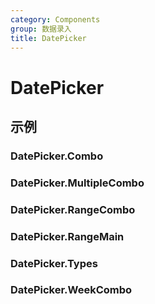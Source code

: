 ```yaml
---
category: Components
group: 数据录入
title: DatePicker
---
```


# DatePicker

## 示例

### DatePicker.Combo

<code src="./demos/Combo/index.jsx"></code>

### DatePicker.MultipleCombo

<code src="./demos/MultipleCombo/index.jsx"></code>

### DatePicker.RangeCombo

<code src="./demos/RangeCombo/index.jsx"></code>

### DatePicker.RangeMain

<code src="./demos/RangeMain/index.jsx"></code>

### DatePicker.Types

<code src="./demos/Types/index.jsx"></code>

### DatePicker.WeekCombo

<code src="./demos/WeekCombo/index.jsx"></code>
